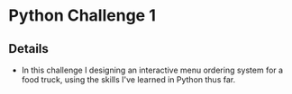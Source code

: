 # Python Challenge 1
## Details
- In this challenge I designing an interactive menu ordering system for a food truck, using the skills I've learned in Python thus far.
